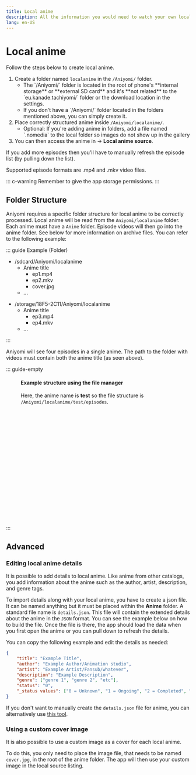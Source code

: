 ```yaml
---
title: Local anime
description: All the information you would need to watch your own local anime.
lang: en-US
---
```


# Local anime

Follow the steps below to create local anime.

1. Create a folder named `localanime` in the `/Aniyomi/` folder.
    <ul>
  		<li> The `/Aniyomi/` folder is located in the root of phone's **internal storage** or **external SD card** and it's **not related** to the `eu.kanade.tachiyomi/` folder or the download location in the settings.</li>
		<li> If you don't have a `/Aniyomi/` folder located in the folders mentioned above, you can simply create it.</li>
    </ul>
1. Place correctly structured anime inside `/Aniyomi/localanime/`.
	<ul>
  		<li>Optional: If you're adding anime in folders, add a file named `.nomedia` to the local folder so images do not show up in the gallery</li>
	</ul>
1. You can then access the anime in <Navigation item="browse"/> → **Local anime source**.

If you add more episodes then you'll have to manually refresh the episode list (by pulling down the list).

Supported episode formats are .mp4 and .mkv video files.

::: c-warning
Remember to give the app storage permissions.
:::

## Folder Structure

Aniyomi requires a specific folder structure for local anime to be correctly processed. Local anime will be read from the `Aniyomi/localanime` folder. Each anime must have a `Anime` folder. Episode videos will then go into the anime folder. See below for more information on archive files. You can refer to the following example:

::: guide Example (Folder)
<div class="side-by-side">
	<ul class="file-tree">
		<li>
			/sdcard/Aniyomi/localanime
			<ul>
				<li>
					<span class="ft-icon ft-folder">Anime title</span>
					<ul>
						<li>
							<span class="ft-icon ft-video">ep1.mp4</span>
						</li>
						<li>
							<span class="ft-icon ft-video">ep2.mkv</span>
						</li>
						<li>
							<span class="ft-icon ft-image">cover.jpg</span>
						</li>
					</ul>
				</li>
				<li>...</li>
			</ul>
		</li>
	</ul>
	<ul class="file-tree">
		<li>
			/storage/18F5-2C11/Aniyomi/localanime
			<ul>
				<li>
					<span class="ft-icon ft-folder">Anime title</span>
					<ul>
						<li>
							<span class="ft-icon ft-video">ep3.mp4</span>
						</li>
						<li>
							<span class="ft-icon ft-video">ep4.mkv</span>
						</li>
					</ul>
				</li>
				<li>...</li>
			</ul>
		</li>
	</ul>
</div>
:::

Aniyomi will see four episodes in a single anime.
The path to the folder with videos must contain both the anime title (as seen above).

::: guide-empty
<figure class="centered">
	<h4>Example structure using the file manager</h4>
	<p>Here, the anime name is <strong>test</strong> so the file structure is <code>/Aniyomi/localanime/test/episodes</code>.</p>
	<img class="zoomable" height="300" :src="$withBase('/assets/guides_local-anime.jpg')">
</figure>
:::

## Advanced

### Editing local anime details

It is possible to add details to local anime. Like anime from other catalogs, you add information about the anime such as the author, artist, description, and genre tags.

To import details along with your local anime, you have to create a json file. It can be named anything but it must be placed within the **Anime** folder. A standard file name is `details.json`. This file will contain the extended details about the anime in the `JSON` format. You can see the example below on how to build the file. Once the file is there, the app should load the data when you first open the anime or you can pull down to refresh the details.

You can copy the following example and edit the details as needed:
``` json
{
	"title": "Example Title",
	"author": "Example Author/Animation studio",
	"artist": "Example Artist/Fansub/whatever",
	"description": "Example Description",
	"genre": ["genre 1", "genre 2", "etc"],
	"status": "0",
	"_status values": ["0 = Unknown", "1 = Ongoing", "2 = Completed", "3 = Licensed"]
}
```
If you don't want to manually create the `details.json` file for anime, you can alternatively use [this tool](https://aniyomi-local.netlify.app).

### Using a custom cover image

It is also possible to use a custom image as a cover for each local anime.

To do this, you only need to place the image file, that needs to be named
`cover.jpg`, in the root of the anime folder. The app will then use your
custom image in the local source listing.
